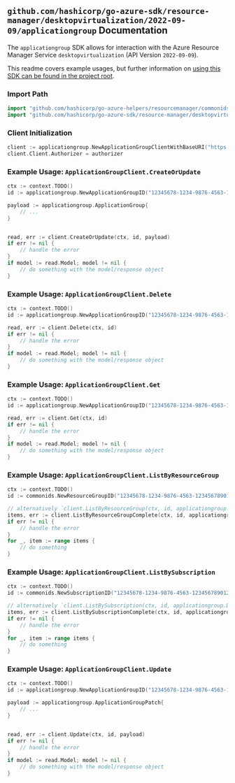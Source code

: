 
## `github.com/hashicorp/go-azure-sdk/resource-manager/desktopvirtualization/2022-09-09/applicationgroup` Documentation

The `applicationgroup` SDK allows for interaction with the Azure Resource Manager Service `desktopvirtualization` (API Version `2022-09-09`).

This readme covers example usages, but further information on [using this SDK can be found in the project root](https://github.com/hashicorp/go-azure-sdk/tree/main/docs).

### Import Path

```go
import "github.com/hashicorp/go-azure-helpers/resourcemanager/commonids"
import "github.com/hashicorp/go-azure-sdk/resource-manager/desktopvirtualization/2022-09-09/applicationgroup"
```


### Client Initialization

```go
client := applicationgroup.NewApplicationGroupClientWithBaseURI("https://management.azure.com")
client.Client.Authorizer = authorizer
```


### Example Usage: `ApplicationGroupClient.CreateOrUpdate`

```go
ctx := context.TODO()
id := applicationgroup.NewApplicationGroupID("12345678-1234-9876-4563-123456789012", "example-resource-group", "applicationGroupValue")

payload := applicationgroup.ApplicationGroup{
	// ...
}


read, err := client.CreateOrUpdate(ctx, id, payload)
if err != nil {
	// handle the error
}
if model := read.Model; model != nil {
	// do something with the model/response object
}
```


### Example Usage: `ApplicationGroupClient.Delete`

```go
ctx := context.TODO()
id := applicationgroup.NewApplicationGroupID("12345678-1234-9876-4563-123456789012", "example-resource-group", "applicationGroupValue")

read, err := client.Delete(ctx, id)
if err != nil {
	// handle the error
}
if model := read.Model; model != nil {
	// do something with the model/response object
}
```


### Example Usage: `ApplicationGroupClient.Get`

```go
ctx := context.TODO()
id := applicationgroup.NewApplicationGroupID("12345678-1234-9876-4563-123456789012", "example-resource-group", "applicationGroupValue")

read, err := client.Get(ctx, id)
if err != nil {
	// handle the error
}
if model := read.Model; model != nil {
	// do something with the model/response object
}
```


### Example Usage: `ApplicationGroupClient.ListByResourceGroup`

```go
ctx := context.TODO()
id := commonids.NewResourceGroupID("12345678-1234-9876-4563-123456789012", "example-resource-group")

// alternatively `client.ListByResourceGroup(ctx, id, applicationgroup.DefaultListByResourceGroupOperationOptions())` can be used to do batched pagination
items, err := client.ListByResourceGroupComplete(ctx, id, applicationgroup.DefaultListByResourceGroupOperationOptions())
if err != nil {
	// handle the error
}
for _, item := range items {
	// do something
}
```


### Example Usage: `ApplicationGroupClient.ListBySubscription`

```go
ctx := context.TODO()
id := commonids.NewSubscriptionID("12345678-1234-9876-4563-123456789012")

// alternatively `client.ListBySubscription(ctx, id, applicationgroup.DefaultListBySubscriptionOperationOptions())` can be used to do batched pagination
items, err := client.ListBySubscriptionComplete(ctx, id, applicationgroup.DefaultListBySubscriptionOperationOptions())
if err != nil {
	// handle the error
}
for _, item := range items {
	// do something
}
```


### Example Usage: `ApplicationGroupClient.Update`

```go
ctx := context.TODO()
id := applicationgroup.NewApplicationGroupID("12345678-1234-9876-4563-123456789012", "example-resource-group", "applicationGroupValue")

payload := applicationgroup.ApplicationGroupPatch{
	// ...
}


read, err := client.Update(ctx, id, payload)
if err != nil {
	// handle the error
}
if model := read.Model; model != nil {
	// do something with the model/response object
}
```

